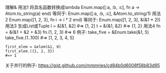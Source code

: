 理解&
用法1 将具名函数转换成lambda
    Enum.map([:a, :b, :c], fn a -> Atom.to_string(a) end)
    等同于:
    Enum.map([:a, :b, :c], &Atom.to_string/1)
用法2
    Enum.map([1, 2, 3], fn i -> i * 2 end)
    等同于:
    Enum.map([1, 2, 3], &(&1 * 2))
用法3 生成List或Tuple
    l = &[&1, &2]
    #=> [1, 2]
    t = &{&1, &2}
    #=> {1, 2}
用法4
    fn = &(&1 + &2 + &3)
    fn.(1, 2, 3)
    #=> 6
例子:
    take_five = &Enum.take(&1, 5)
    take_five.(1..100)
    #=> [1, 2, 3, 4, 5]

    first_elem = &elem(&1, 0)
    first_elem.({1, 2, 3})
    #=> 1

关于并行的例子:
    https://gist.github.com/mmmries/cd84b0d6008f58b83d95


